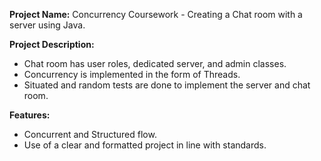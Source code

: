 **Project Name:** Concurrency Coursework - Creating a Chat room with a server using Java.

**Project Description:**
- Chat room has user roles, dedicated server, and admin classes.
- Concurrency is implemented in the form of Threads.
- Situated and random tests are done to implement the server and chat room.

**Features:**
- Concurrent and Structured flow.
- Use of a clear and formatted project in line with standards.
